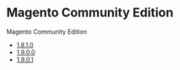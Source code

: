 Magento Community Edition
==========

Magento Community Edition

- [1.8.1.0](https://github.com/Zookal/magento-ce/tree/magento-1.8.1.0)
- [1.9.0.0](https://github.com/Zookal/magento-ce/tree/magento-1.9.0.0)
- [1.9.0.1](https://github.com/Zookal/magento-ce/tree/magento-1.9.0.1)
